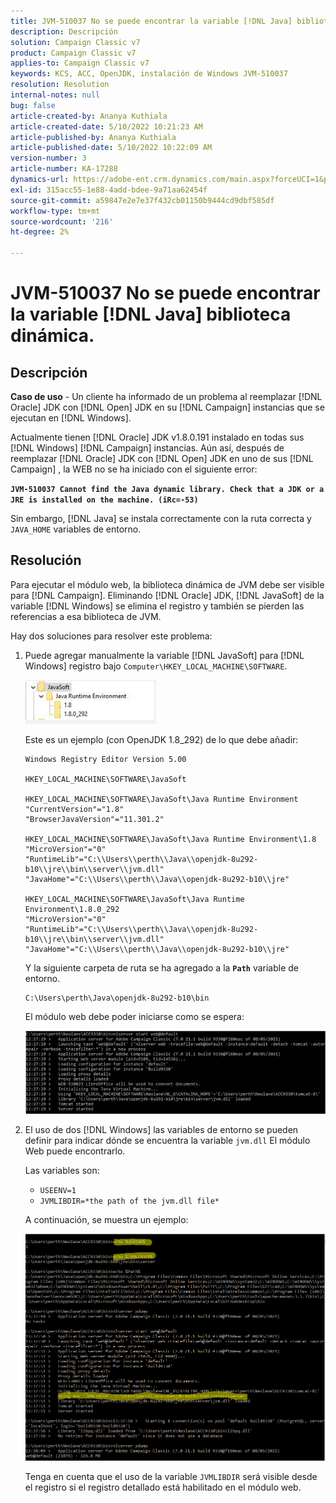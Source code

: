 ```yaml
---
title: JVM-510037 No se puede encontrar la variable [!DNL Java] biblioteca dinámica.
description: Descripción
solution: Campaign Classic v7
product: Campaign Classic v7
applies-to: Campaign Classic v7
keywords: KCS, ACC, OpenJDK, instalación de Windows JVM-510037
resolution: Resolution
internal-notes: null
bug: false
article-created-by: Ananya Kuthiala
article-created-date: 5/10/2022 10:21:23 AM
article-published-by: Ananya Kuthiala
article-published-date: 5/10/2022 10:22:09 AM
version-number: 3
article-number: KA-17288
dynamics-url: https://adobe-ent.crm.dynamics.com/main.aspx?forceUCI=1&pagetype=entityrecord&etn=knowledgearticle&id=dbe864eb-4ad0-ec11-a7b5-0022480a8e40
exl-id: 315acc55-1e88-4add-bdee-9a71aa62454f
source-git-commit: a59847e2e7e37f432cb01150b9444cd9dbf585df
workflow-type: tm+mt
source-wordcount: '216'
ht-degree: 2%

---
```


# JVM-510037 No se puede encontrar la variable [!DNL Java] biblioteca dinámica.

## Descripción

<b>Caso de uso</b> - Un cliente ha informado de un problema al reemplazar [!DNL Oracle] JDK con [!DNL Open] JDK en su [!DNL Campaign] instancias que se ejecutan en [!DNL Windows].

Actualmente tienen [!DNL Oracle] JDK v1.8.0.191 instalado en todas sus [!DNL Windows] [!DNL Campaign] instancias. Aún así, después de reemplazar [!DNL Oracle] JDK con [!DNL Open] JDK en uno de sus [!DNL Campaign] , la WEB no se ha iniciado con el siguiente error:

<b>`JVM-510037 Cannot find the Java dynamic library. Check that a JDK or a JRE is installed on the machine. (iRc=-53)`</b>

Sin embargo, [!DNL Java] se instala correctamente con la ruta correcta y `JAVA_HOME` variables de entorno.

## Resolución

Para ejecutar el módulo web, la biblioteca dinámica de JVM debe ser visible para [!DNL Campaign]. Eliminando [!DNL Oracle] JDK, [!DNL JavaSoft] de la variable [!DNL Windows] se elimina el registro y también se pierden las referencias a esa biblioteca de JVM.

Hay dos soluciones para resolver este problema:

1. Puede agregar manualmente la variable [!DNL JavaSoft] para [!DNL Windows] registro bajo `Computer\HKEY_LOCAL_MACHINE\SOFTWARE`.

   ![](assets/de72732e-d310-ec11-b6e6-000d3a597e01.png)

   Este es un ejemplo (con OpenJDK 1.8_292) de lo que debe añadir:

   ```
   Windows Registry Editor Version 5.00
   
   HKEY_LOCAL_MACHINE\SOFTWARE\JavaSoft
   
   HKEY_LOCAL_MACHINE\SOFTWARE\JavaSoft\Java Runtime Environment
   "CurrentVersion"="1.8"
   "BrowserJavaVersion"="11.301.2"
   
   HKEY_LOCAL_MACHINE\SOFTWARE\JavaSoft\Java Runtime Environment\1.8
   "MicroVersion"="0"
   "RuntimeLib"="C:\\Users\\perth\\Java\\openjdk-8u292-b10\\jre\\bin\\server\\jvm.dll"
   "JavaHome"="C:\\Users\\perth\\Java\\openjdk-8u292-b10\\jre"
   
   HKEY_LOCAL_MACHINE\SOFTWARE\JavaSoft\Java Runtime Environment\1.8.0_292
   "MicroVersion"="0"
   "RuntimeLib"="C:\\Users\\perth\\Java\\openjdk-8u292-b10\\jre\\bin\\server\\jvm.dll"
   "JavaHome"="C:\\Users\\perth\\Java\\openjdk-8u292-b10\\jre"
   ```

   Y la siguiente carpeta de ruta se ha agregado a la <b>`Path`</b> variable de entorno.

   ```
   C:\Users\perth\Java\openjdk-8u292-b10\bin
   ```

   El módulo web debe poder iniciarse como se espera:

   ![](assets/f9d275cf-d910-ec11-b6e6-000d3a597e01.png)

1. El uso de dos [!DNL Windows] las variables de entorno se pueden definir para indicar dónde se encuentra la variable `jvm.dll` El módulo Web puede encontrarlo.

   Las variables son:

   - `USEENV=1`
   - `JVMLIBDIR=*the path of the jvm.dll file*`

   A continuación, se muestra un ejemplo:

   ![](assets/108e8694-d814-ec11-b6e6-002248047155.png)

   Tenga en cuenta que el uso de la variable `JVMLIBDIR` será visible desde el registro si el registro detallado está habilitado en el módulo web.
